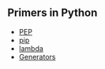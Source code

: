 ## Primers in Python
- [PEP](https://github.com/Devyanshu/primer/blob/master/Python/PEP.md)
- [pip](https://github.com/Devyanshu/primer/blob/master/Python/pip.md)
- [lambda](https://github.com/Devyanshu/primer/blob/master/Python/lambda.md)
- [Generators](https://github.com/Devyanshu/primer/blob/master/Python/Generators.md)
